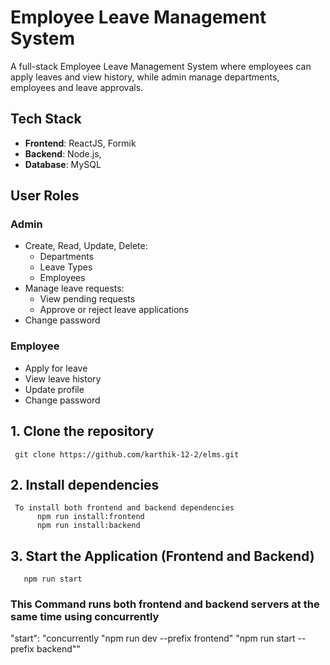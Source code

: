 # Employee Leave Management System

A full-stack Employee Leave Management System where employees can apply leaves and view history, while admin manage departments, employees and leave approvals.

## Tech Stack

- **Frontend**: ReactJS, Formik
- **Backend**: Node.js,
- **Database**: MySQL

## User Roles

### Admin

- Create, Read, Update, Delete:
     - Departments
     - Leave Types
     - Employees
- Manage leave requests:
     - View pending requests
     - Approve or reject leave applications
- Change password

### Employee
      
- Apply for leave
- View leave history
- Update profile
- Change password


## 1. Clone the repository
     git clone https://github.com/karthik-12-2/elms.git
## 2. Install dependencies
     To install both frontend and backend dependencies
          npm run install:frontend
          npm run install:backend

## 3. Start the Application (Frontend and Backend)
       npm run start
### This Command runs both frontend and backend servers at the same time using concurrently
"start": "concurrently \"npm run dev --prefix frontend\" \"npm run start --prefix backend\""

